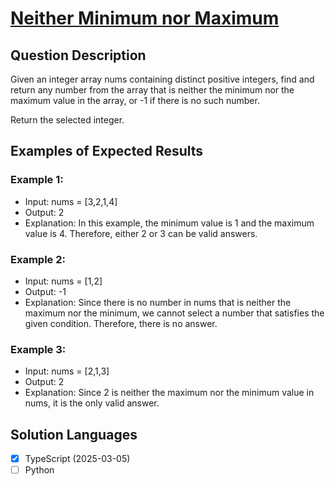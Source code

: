 # [Neither Minimum nor Maximum](https://leetcode.com/problems/neither-minimum-nor-maximum/)

## Question Description

Given an integer array nums containing distinct positive integers, find and return any number from the array that is neither the minimum nor the maximum value in the array, or -1 if there is no such number.

Return the selected integer.

## Examples of Expected Results

### Example 1:


- Input: nums = [3,2,1,4]
- Output: 2
- Explanation: In this example, the minimum value is 1 and the maximum value is 4. Therefore, either 2 or 3 can be valid answers.

### Example 2:

- Input: nums = [1,2]
- Output: -1
- Explanation: Since there is no number in nums that is neither the maximum nor the minimum, we cannot select a number that satisfies the given condition. Therefore, there is no answer.

### Example 3:

- Input: nums = [2,1,3]
- Output: 2
- Explanation: Since 2 is neither the maximum nor the minimum value in nums, it is the only valid answer. 

## Solution Languages

- [x] TypeScript (2025-03-05)
- [ ] Python
